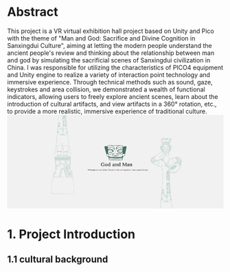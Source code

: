 # Abstract
This project is a VR virtual exhibition hall project based on Unity and Pico with the theme of "Man and God: Sacrifice and Divine Cognition in Sanxingdui Culture", aiming at letting the modern people understand the ancient people's review and thinking about the relationship between man and god by simulating the sacrificial scenes of Sanxingdui civilization in China. I was responsible for utilizing the characteristics of PICO4 equipment and Unity engine to realize a variety of interaction point technology and immersive experience. Through technical methods such as sound, gaze, keystrokes and area collision, we demonstrated a wealth of functional indicators, allowing users to freely explore ancient scenes, learn about the introduction of cultural artifacts, and view artifacts in a 360° rotation, etc., to provide a more realistic, immersive experience of traditional culture.
![image](https://github.com/GainQh/VR_SanxingDui/blob/main/Abstruact.png?raw=true)
# 1. Project Introduction
## 1.1 cultural background
